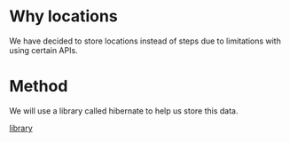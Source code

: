 # Why locations
We have decided to store locations instead of steps due to limitations with using certain APIs.

# Method
We will use a library called hibernate to help us store this data.

[library](https://mvnrepository.com/artifact/org.hibernate/hibernate-spatial)


